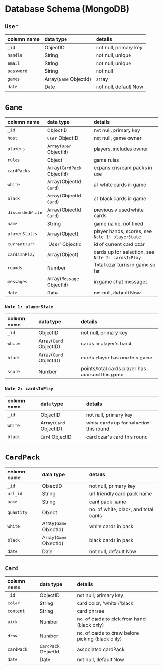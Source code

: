 # Database Schema (MongoDB)


## `User`
| column name       | data type | details                   |
|:------------------|:----------|:--------------------------|
| `_id`             | ObjectID  | not null, primary key     |
| `handle`          | String    | not null, unique          |
| `email`           | String    | not null, unique          |
| `password`        | String    | not null                  |
| `games`           | Array(`Game` ObjectId)     | array                    |
| `date`            | Date      | not null, default Now     |


# `Game`
| column name       | data type | details                   |
|:------------------|:----------|:--------------------------|
| `_id`             | ObjectID  | not null, primary key     |
| `host`            | `User` ObjectID  | not null, game owner                  |
| `players`         | Array(`User` ObjectId)     | players, includes owner                  |
| `rules`           | Object    | game rules                  |
| `cardPacks `      | Array(`CardPack` ObjectId)    | expansions/card packs in use                  |
| `white`      | Array(ObjectId `Card`)    | all white cards in game                  |
| `black`      | Array(ObjectId `Card`)    | all black cards in game                  |
| `discardedWhite`      | Array(ObjectId `Card`)    | previously used white cards                  |
| `name`      | String    | game name, not fixed                  |
| `playerStates`      | Array(Object)    | player hands, scores, see `Note 1: playerState` |
| `currentTurn`      | 'User' ObjectId    | id of current card czar |
| `cardsInPlay`      | Array(Object)    | cards up for selection, see `Note 2: cardsInPlay` |
| `rounds`          | Number    | Total czar turns in game so far |
| `messages`          | Array(`Message` ObjectId)    | in game chat messages |
| `date`            | Date      | not null, default Now     |

### `Note 1: playerState`

| column name       | data type | details                   |
|:------------------|:----------|:--------------------------|
| `_id`             | ObjectID  | not null, primary key     |
| `white`           | Array(`Card` ObjectID)  | cards in player's hand     |
| `black`           | Array(`Card` ObjectID)  | cards player has one this game     |
| `score`           | Number  | points/total cards player has accrued this game     |


### `Note 2: cardsInPlay`

| column name       | data type | details                   |
|:------------------|:----------|:--------------------------|
| `_id`             | ObjectID  | not null, primary key     |
| `white`           | Array(`Card` ObjectID)  | white cards up for selection this round     |
| `black`           | `Card` ObjectID  | card czar's card this round     |


# `CardPack`
| column name       | data type | details                   |
|:------------------|:----------|:--------------------------|
| `_id`             | ObjectID  | not null, primary key     |
| `url_id`          | String    | url friendly card pack name          |
| `name`           | String    | card pack name          |
| `quantity`        | Object    | no. of white, black, and total cards
| `white`           | Array(`Game` ObjectId)     | white cards in pack    |
| `black`           | Array(`Game` ObjectId)     | black cards in pack    |
| `date`            | Date      | not null, default Now     |

## `Card`
| column name       | data type | details                   |
|:------------------|:----------|:--------------------------|
| `_id`             | ObjectID  | not null, primary key     |
| `color`          | String    | card color, 'white'/'black'          |
| `content`           | String    | card phrase          |
| `pick`        | Number    | no. of cards to pick from hand (black only)
| `draw`        | Number    | no. of cards to draw before picking (black only)
| `cardPack`           | `CardPack` ObjectId    | associated cardPack    |
| `date`            | Date      | not null, default Now     |

